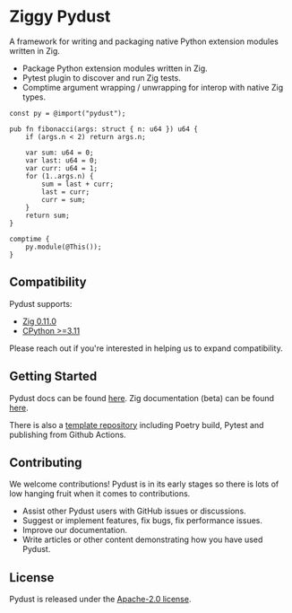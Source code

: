 # Ziggy Pydust

A framework for writing and packaging native Python extension modules written in Zig.

- Package Python extension modules written in Zig.
- Pytest plugin to discover and run Zig tests.
- Comptime argument wrapping / unwrapping for interop with native Zig types.

```zig
const py = @import("pydust");

pub fn fibonacci(args: struct { n: u64 }) u64 {
    if (args.n < 2) return args.n;

    var sum: u64 = 0;
    var last: u64 = 0;
    var curr: u64 = 1;
    for (1..args.n) {
        sum = last + curr;
        last = curr;
        curr = sum;
    }
    return sum;
}

comptime {
    py.module(@This());
}
```

## Compatibility

Pydust supports:

- [Zig 0.11.0](https://ziglang.org/download/0.11.0/release-notes.html)
- [CPython >=3.11](https://docs.python.org/3.11/c-api/stable.html)

Please reach out if you're interested in helping us to expand compatibility.

## Getting Started

Pydust docs can be found [here](https://pydust.fulcrum.so).
Zig documentation (beta) can be found [here](https://pydust.fulcrum.so/zig).

There is also a [template repository](https://github.com/fulcrum-so/ziggy-pydust-template) including Poetry build, Pytest and publishing from Github Actions.

## Contributing

We welcome contributions! Pydust is in its early stages so there is lots of low hanging
fruit when it comes to contributions.

- Assist other Pydust users with GitHub issues or discussions.
- Suggest or implement features, fix bugs, fix performance issues.
- Improve our documentation.
- Write articles or other content demonstrating how you have used Pydust.

## License

Pydust is released under the [Apache-2.0 license](https://opensource.org/licenses/APACHE-2.0).
